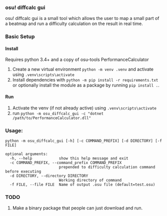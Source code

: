 ### osu! diffcalc gui

osu! diffcalc gui is a small tool which allows the user to map a small part of a beatmap and run a difficulty calculation on the result in real time.



### Basic Setup
#### Install
Requires python 3.4+ and a copy of osu-tools PerformanceCalculator
1. Create a new virtual environment `python -m venv .venv` and activate using `.venv\scripts\activate`
1. Install dependencies with `python -m pip install -r requirements.txt` or optionally install the module as a package by running `pip install .`.
#### Run
1. Activate the venv (if not already active) using `.venv\scripts\activate`
2. run `python -m osu_diffcalc_gui -c "dotnet /path/to/PerformanceCalculator.dll"`


### Usage: 
```
python -m osu_diffcalc_gui [-h] [-c COMMAND_PREFIX] [-d DIRECTORY] [-f FILE]

optional arguments:
  -h, --help            show this help message and exit
  -c COMMAND_PREFIX, --command_prefix COMMAND_PREFIX
                        prepended to difficulty calculation command before executing
  -d DIRECTORY, --directory DIRECTORY
                        Working directory of command
  -f FILE, --file FILE  Name of output .osu file (default=test.osu)
```

### TODO
1. Make a binary package that people can just download and run.
